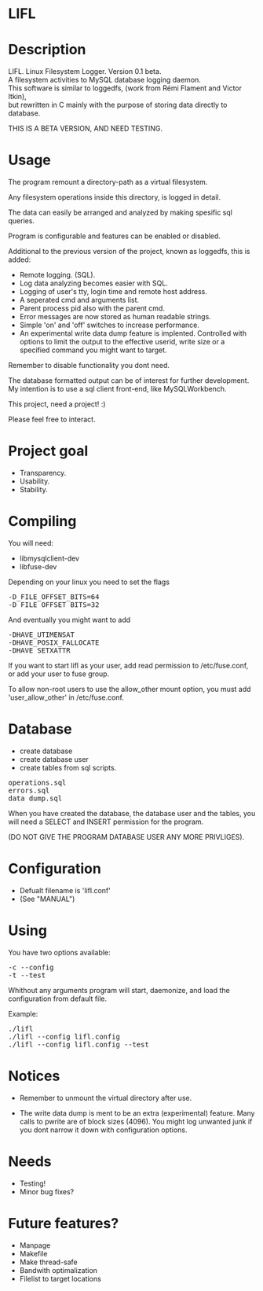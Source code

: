 # LIFL

Description
=================================================
	
LIFL. Linux Filesystem Logger. Version 0.1 beta.</br>
A filesystem activities to MySQL database logging daemon.</br>
This software is similar to loggedfs, (work from Rémi Flament and Victor Itkin),</br>
but rewritten in C mainly with the purpose of storing data directly to database.

THIS IS A BETA VERSION, AND NEED TESTING.


Usage
=================================================
	
The program remount a directory-path as a virtual filesystem.

Any filesystem operations inside this directory,
is logged in detail.
	
The data can easily be arranged and analyzed by
making spesific sql queries.

Program is configurable and features can be
enabled or disabled.

Additional to the previous version of the project,
known as loggedfs, this is added:

+ Remote logging. (SQL).
+ Log data analyzing becomes easier with SQL.
+ Logging of user's tty, login time and remote host address.
+ A seperated cmd and arguments list.
+ Parent process pid also with the parent cmd.
+ Error messages are now stored as human readable strings.
+ Simple 'on' and 'off' switches to increase performance.
+ An experimental write data dump feature is implented.
 Controlled with options to limit the output
 to the effective userid, write size or a
 specified command you might want to target.

Remember to disable functionality you dont need.

The database formatted output can be of interest for further development.
My intention is to use a sql client front-end, like MySQLWorkbench.

This project, need a project! :)

Please feel free to interact.


Project goal
=================================================

+ Transparency.
+ Usability.
+ Stability.


Compiling
=================================================

You will need:

+ libmysqlclient-dev
+ libfuse-dev

Depending on your linux you need to set the flags
<pre>
-D_FILE_OFFSET_BITS=64
-D_FILE_OFFSET_BITS=32
</pre>

And eventually you might want to add
<pre>
-DHAVE_UTIMENSAT
-DHAVE_POSIX_FALLOCATE
-DHAVE_SETXATTR
</pre>

If you want to start lifl as your user, add
read permission to /etc/fuse.conf, or add your
user to fuse group.

To allow non-root users to use the allow_other mount option,
you must add 'user_allow_other' in /etc/fuse.conf.


Database
=================================================

+ create database
+ create database user
+ create tables from sql scripts. 

<pre>
operations.sql
errors.sql
data_dump.sql
</pre>

When you have created the database, the database user and
the tables, you will need a SELECT and INSERT permission for the program.

(DO NOT GIVE THE PROGRAM DATABASE USER ANY MORE PRIVLIGES).
	

Configuration
=================================================
	
+ Defualt filename is 'lifl.conf' 
+ (See "MANUAL")	


Using
=================================================

You have two options available:

<pre>
-c --config
-t --test
</pre>

Whithout any arguments program will start, daemonize, 
and load the configuration from default file.

Example:
<pre>
./lifl
./lifl --config lifl.config
./lifl --config lifl.config --test
</pre>

Notices
===============================================

+ Remember to unmount the virtual directory after use.

+ The write data dump is ment to be an extra (experimental) feature.
  Many calls to pwrite are of block sizes (4096).
  You might log unwanted junk if you dont narrow it down with
  configuration options.


Needs
==================================================

+ Testing!
+ Minor bug fixes?


Future features?
=================================================

+ Manpage
+ Makefile
+ Make thread-safe
+ Bandwith optimalization
+ Filelist to target locations

